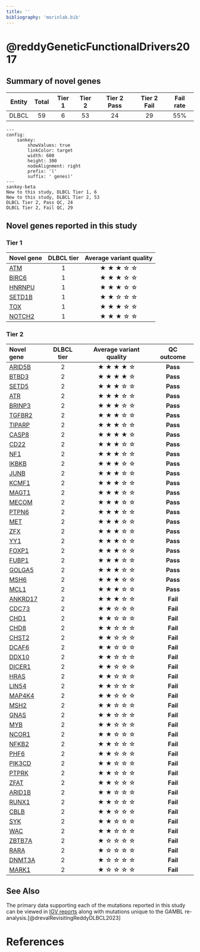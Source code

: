 ```yaml
---
title: ''
bibliography: 'morinlab.bib'
---
```


# @reddyGeneticFunctionalDrivers2017
## Summary of novel genes

|Entity| Total| Tier 1| Tier 2| Tier 2 Pass| Tier 2 Fail|Fail rate |
|:-:|:-:|:-:|:-:|:-:|:-:|:-:|
|DLBCL|59| 6|53|24|29|55%|

```mermaid
---
config:
    sankey:
        showValues: true
        linkColor: target
        width: 600
        height: 300
        nodeAlignment: right
        prefix: '('
        suffix: ' genes)'
---
sankey-beta
New to this study, DLBCL Tier 1, 6
New to this study, DLBCL Tier 2, 53
DLBCL Tier 2, Pass QC, 24
DLBCL Tier 2, Fail QC, 29
```

## Novel genes reported in this study

### Tier 1

|Novel gene|DLBCL tier|Average variant quality|
|:-|:-:|:-:|
|[ATM](../ATM)|1 |&starf; &starf; &starf; &star; &star;|
|[BIRC6](../BIRC6)|1 |&starf; &starf; &starf; &star; &star;|
|[HNRNPU](../HNRNPU)|1 |&starf; &starf; &starf; &star; &star;|
|[SETD1B](../SETD1B)|1 |&starf; &starf; &star; &star; &star;|
|[TOX](../TOX)|1 |&starf; &starf; &starf; &star; &star;|
|[NOTCH2](../NOTCH2)|1|&starf; &starf; &starf; &star; &star;|

### Tier 2

|Novel gene|DLBCL tier|Average variant quality|QC outcome|
|:-|:-:|:-:|:-:|
|[ARID5B](../ARID5B)|2 |&starf; &starf; &starf; &starf; &star;|**Pass**|
|[BTBD3](../BTBD3)|2 |&starf; &starf; &starf; &starf; &star;|**Pass**|
|[SETD5](../SETD5)|2 |&starf; &starf; &starf; &star; &star;|**Pass**|
|[ATR](../ATR)|2 |&starf; &starf; &starf; &star; &star;|**Pass**|
|[BRINP3](../BRINP3)|2 |&starf; &starf; &starf; &star; &star;|**Pass**|
|[TGFBR2](../TGFBR2)|2 |&starf; &starf; &starf; &star; &star;|**Pass**|
|[TIPARP](../TIPARP)|2 |&starf; &starf; &starf; &star; &star;|**Pass**|
|[CASP8](../CASP8)|2 |&starf; &starf; &starf; &starf; &star;|**Pass**|
|[CD22](../CD22)|2 |&starf; &starf; &starf; &star; &star;|**Pass**|
|[NF1](../NF1)|2 |&starf; &starf; &starf; &star; &star;|**Pass**|
|[IKBKB](../IKBKB)|2 |&starf; &starf; &starf; &star; &star;|**Pass**|
|[JUNB](../JUNB)|2 |&starf; &starf; &starf; &star; &star;|**Pass**|
|[KCMF1](../KCMF1)|2 |&starf; &starf; &starf; &star; &star;|**Pass**|
|[MAGT1](../MAGT1)|2 |&starf; &starf; &starf; &star; &star;|**Pass**|
|[MECOM](../MECOM)|2 |&starf; &starf; &starf; &star; &star;|**Pass**|
|[PTPN6](../PTPN6)|2 |&starf; &starf; &starf; &star; &star;|**Pass**|
|[MET](../MET)|2 |&starf; &starf; &starf; &star; &star;|**Pass**|
|[ZFX](../ZFX)|2 |&starf; &starf; &starf; &star; &star;|**Pass**|
|[YY1](../YY1)|2 |&starf; &starf; &starf; &star; &star;|**Pass**|
|[FOXP1](../FOXP1)|2 |&starf; &starf; &starf; &star; &star;|**Pass**|
|[FUBP1](../FUBP1)|2 |&starf; &starf; &starf; &star; &star;|**Pass**|
|[GOLGA5](../GOLGA5)|2 |&starf; &starf; &starf; &star; &star;|**Pass**|
|[MSH6](../MSH6)|2 |&starf; &starf; &starf; &star; &star;|**Pass**|
|[MCL1](../MCL1)|2 |&starf; &starf; &starf; &star; &star;|**Pass**|
|[ANKRD17](../ANKRD17)|2 |&starf; &starf; &starf; &star; &star;|**Fail**|
|[CDC73](../CDC73)|2 |&starf; &starf; &star; &star; &star;|**Fail**|
|[CHD1](../CHD1)|2 |&starf; &starf; &star; &star; &star;|**Fail**|
|[CHD8](../CHD8)|2 |&starf; &starf; &star; &star; &star;|**Fail**|
|[CHST2](../CHST2)|2 |&starf; &starf; &star; &star; &star;|**Fail**|
|[DCAF6](../DCAF6)|2 |&starf; &starf; &star; &star; &star;|**Fail**|
|[DDX10](../DDX10)|2 |&starf; &starf; &star; &star; &star;|**Fail**|
|[DICER1](../DICER1)|2 |&starf; &starf; &star; &star; &star;|**Fail**|
|[HRAS](../HRAS)|2 |&starf; &starf; &star; &star; &star;|**Fail**|
|[LIN54](../LIN54)|2 |&starf; &starf; &star; &star; &star;|**Fail**|
|[MAP4K4](../MAP4K4)|2 |&starf; &starf; &star; &star; &star;|**Fail**|
|[MSH2](../MSH2)|2 |&starf; &starf; &star; &star; &star;|**Fail**|
|[GNAS](../GNAS)|2 |&starf; &starf; &star; &star; &star;|**Fail**|
|[MYB](../MYB)|2 |&starf; &starf; &star; &star; &star;|**Fail**|
|[NCOR1](../NCOR1)|2 |&starf; &starf; &star; &star; &star;|**Fail**|
|[NFKB2](../NFKB2)|2 |&starf; &starf; &star; &star; &star;|**Fail**|
|[PHF6](../PHF6)|2 |&starf; &starf; &star; &star; &star;|**Fail**|
|[PIK3CD](../PIK3CD)|2 |&starf; &starf; &star; &star; &star;|**Fail**|
|[PTPRK](../PTPRK)|2 |&starf; &starf; &star; &star; &star;|**Fail**|
|[ZFAT](../ZFAT)|2 |&starf; &starf; &star; &star; &star;|**Fail**|
|[ARID1B](../ARID1B)|2 |&starf; &starf; &star; &star; &star;|**Fail**|
|[RUNX1](../RUNX1)|2 |&starf; &starf; &star; &star; &star;|**Fail**|
|[CBLB](../CBLB)|2 |&starf; &starf; &star; &star; &star;|**Fail**|
|[SYK](../SYK)|2 |&starf; &starf; &star; &star; &star;|**Fail**|
|[WAC](../WAC)|2 |&starf; &starf; &star; &star; &star;|**Fail**|
|[ZBTB7A](../ZBTB7A)|2 |&starf; &star; &star; &star; &star;|**Fail**|
|[RARA](../RARA)|2 |&starf; &star; &star; &star; &star;|**Fail**|
|[DNMT3A](../DNMT3A)|2 |&starf; &star; &star; &star; &star;|**Fail**|
|[MARK1](../MARK1)|2 |&starf; &star; &star; &star; &star;|**Fail**|

## See Also

The primary data supporting each of the mutations reported in this study can be viewed in [IGV reports](https://www.bcgsc.ca/downloads/morinlab/GAMBL/Reddy/igv_reports/) along with mutations unique to the GAMBL re-analysis.[@drevalRevisitingReddyDLBCL2023] 

# References

